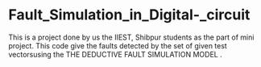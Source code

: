 # Fault_Simulation_in_Digital-_circuit
This is a project done by us the IIEST, Shibpur students as the part of mini project. This code give the faults detected by the set of given  test vectorsusing the THE DEDUCTIVE FAULT SIMULATION MODEL .
